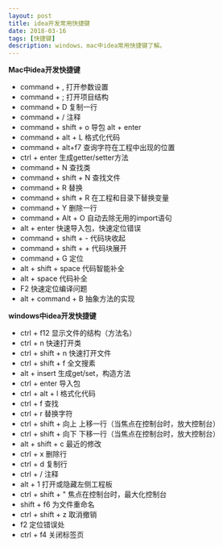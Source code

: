 ```yaml
---
layout: post
title: idea开发常用快捷键
date: 2018-03-16
tags: [快捷键]
description: windows、mac中idea常用快捷键了解。
---
```


**Mac中idea开发快捷键**
- command + ,   打开参数设置 
- command + ;   打开项目结构 
- command + D   复制一行 
- command + /   注释 
- command + shift + o   导包 alt + enter 
- command + alt + L     格式化代码 
- command + alt+f7  查询字符在工程中出现的位置 
- ctrl + enter  生成getter/setter方法 
- command + N     查找类 
- command + shift + N     查找文件 
- command + R     替换 
- command + shift + R     在工程和目录下替换变量 
- command + Y     删除一行 
- command + Alt + O   自动去除无用的import语句 
- alt + enter     快速导入包，快速定位错误 
- command + shift +  -    代码块收起 
- command + shift + +     代码块展开 
- command + G     定位 
- alt + shift + space     代码智能补全 
- alt + space     代码补全 
- F2  快速定位编译问题 
- alt + command + B   抽象方法的实现

**windows中idea开发快捷键**
- ctrl + f12 显示文件的结构（方法名） 
- ctrl + n 快速打开类 
- ctrl + shift + n 快速打开文件 
- ctrl + shift + f 全文搜素 
- alt + insert 生成get/set，构造方法 
- ctrl + enter 导入包 
- ctrl + alt + l 格式化代码 
- ctrl + f 查找 
- ctrl + r 替换字符 
- ctrl + shift + 向上 上移一行（当焦点在控制台时，放大控制台） 
- ctrl + shift + 向下 下移一行（当焦点在控制台时，放大控制台） 
- alt + shift + c 最近的修改 
- ctrl + x 删除行 
- ctrl + d 复制行 
- ctrl + / 注释 
- alt + 1 打开或隐藏左侧工程板 
- ctrl + shift + " 焦点在控制台时，最大化控制台 
- shift + f6 为文件重命名 
- ctrl + shift + z 取消撤销 
- f2 定位错误处 
- ctrl + f4 关闭标签页